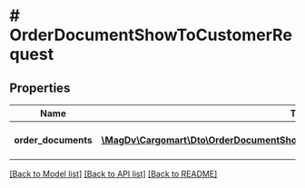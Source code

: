 # # OrderDocumentShowToCustomerRequest

## Properties

Name | Type | Description | Notes
------------ | ------------- | ------------- | -------------
**order_documents** | [**\MagDv\Cargomart\Dto\OrderDocumentShowToCustomerRequestOrderDocumentsInner[]**](OrderDocumentShowToCustomerRequestOrderDocumentsInner.md) | Признак по каждому документу | [optional]

[[Back to Model list]](../../README.md#models) [[Back to API list]](../../README.md#endpoints) [[Back to README]](../../README.md)
